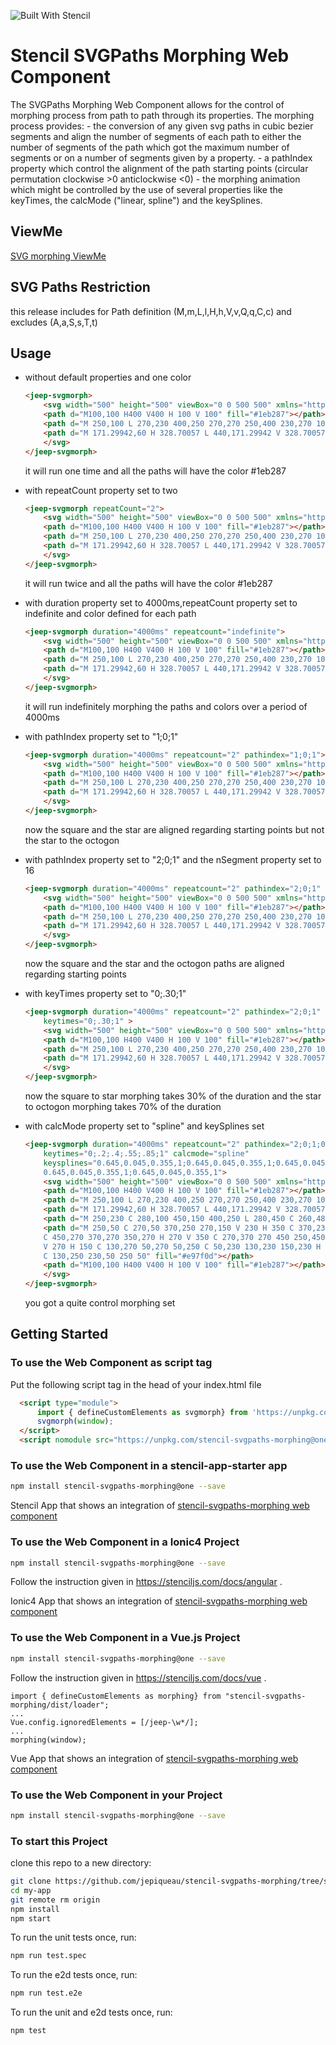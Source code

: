 ![Built With Stencil](https://img.shields.io/badge/-Built%20With%20Stencil-16161d.svg?logo=data%3Aimage%2Fsvg%2Bxml%3Bbase64%2CPD94bWwgdmVyc2lvbj0iMS4wIiBlbmNvZGluZz0idXRmLTgiPz4KPCEtLSBHZW5lcmF0b3I6IEFkb2JlIElsbHVzdHJhdG9yIDE5LjIuMSwgU1ZHIEV4cG9ydCBQbHVnLUluIC4gU1ZHIFZlcnNpb246IDYuMDAgQnVpbGQgMCkgIC0tPgo8c3ZnIHZlcnNpb249IjEuMSIgaWQ9IkxheWVyXzEiIHhtbG5zPSJodHRwOi8vd3d3LnczLm9yZy8yMDAwL3N2ZyIgeG1sbnM6eGxpbms9Imh0dHA6Ly93d3cudzMub3JnLzE5OTkveGxpbmsiIHg9IjBweCIgeT0iMHB4IgoJIHZpZXdCb3g9IjAgMCA1MTIgNTEyIiBzdHlsZT0iZW5hYmxlLWJhY2tncm91bmQ6bmV3IDAgMCA1MTIgNTEyOyIgeG1sOnNwYWNlPSJwcmVzZXJ2ZSI%2BCjxzdHlsZSB0eXBlPSJ0ZXh0L2NzcyI%2BCgkuc3Qwe2ZpbGw6I0ZGRkZGRjt9Cjwvc3R5bGU%2BCjxwYXRoIGNsYXNzPSJzdDAiIGQ9Ik00MjQuNywzNzMuOWMwLDM3LjYtNTUuMSw2OC42LTkyLjcsNjguNkgxODAuNGMtMzcuOSwwLTkyLjctMzAuNy05Mi43LTY4LjZ2LTMuNmgzMzYuOVYzNzMuOXoiLz4KPHBhdGggY2xhc3M9InN0MCIgZD0iTTQyNC43LDI5Mi4xSDE4MC40Yy0zNy42LDAtOTIuNy0zMS05Mi43LTY4LjZ2LTMuNkgzMzJjMzcuNiwwLDkyLjcsMzEsOTIuNyw2OC42VjI5Mi4xeiIvPgo8cGF0aCBjbGFzcz0ic3QwIiBkPSJNNDI0LjcsMTQxLjdIODcuN3YtMy42YzAtMzcuNiw1NC44LTY4LjYsOTIuNy02OC42SDMzMmMzNy45LDAsOTIuNywzMC43LDkyLjcsNjguNlYxNDEuN3oiLz4KPC9zdmc%2BCg%3D%3D&colorA=16161d&style=flat-square)

# Stencil SVGPaths Morphing Web Component

The SVGPaths Morphing Web Component allows for the control of morphing process from path to path through its properties.
The morphing process provides:
    - the conversion of any given svg paths in cubic bezier segments and align the number of segments of each path to either the number of segments of the path which got the maximum number of segments or on a number of segments given by a property.
    - a pathIndex property which control the alignment of the path starting points (circular permutation clockwise >0 anticlockwise <0)
    - the morphing animation which might be controlled by the use of several properties like the keyTimes, the calcMode ("linear, spline") and the keySplines.

## ViewMe
[SVG morphing ViewMe](https://jeepcomponentsviewme.firebaseapp.com/svgmorph)


## SVG Paths Restriction
this release includes for Path definition (M,m,L,l,H,h,V,v,Q,q,C,c) and excludes (A,a,S,s,T,t)

## Usage

  - without default properties and one color 

    ```html
    <jeep-svgmorph>
        <svg width="500" height="500" viewBox="0 0 500 500" xmlns="http://www.w3.org/2000/svg">
        <path d="M100,100 H400 V400 H 100 V 100" fill="#1eb287"></path>   
        <path d="M 250,100 L 270,230 400,250 270,270 250,400 230,270 100,250 230,230 250,100"></path>   
        <path d="M 171.29942,60 H 328.70057 L 440,171.29942 V 328.70057 L 328.70057,440 H 171.29942 L 60,328.70057 V 171.29942 L 171.29942,60"></path>   
        </svg>
    </jeep-svgmorph>
    ```
    it will run one time and all the paths will have the color #1eb287

  - with repeatCount property set to two

    ```html
    <jeep-svgmorph repeatCount="2">
        <svg width="500" height="500" viewBox="0 0 500 500" xmlns="http://www.w3.org/2000/svg">
        <path d="M100,100 H400 V400 H 100 V 100" fill="#1eb287"></path>   
        <path d="M 250,100 L 270,230 400,250 270,270 250,400 230,270 100,250 230,230 250,100"></path>   
        <path d="M 171.29942,60 H 328.70057 L 440,171.29942 V 328.70057 L 328.70057,440 H 171.29942 L 60,328.70057 V 171.29942 L 171.29942,60"></path>   
        </svg>
    </jeep-svgmorph>
    ```
    it will run twice and all the paths will have the color #1eb287

  - with duration property set to 4000ms,repeatCount property set to indefinite and color defined for each path

    ```html
    <jeep-svgmorph duration="4000ms" repeatcount="indefinite">
        <svg width="500" height="500" viewBox="0 0 500 500" xmlns="http://www.w3.org/2000/svg">
        <path d="M100,100 H400 V400 H 100 V 100" fill="#1eb287"></path>   
        <path d="M 250,100 L 270,230 400,250 270,270 250,400 230,270 100,250 230,230 250,100" fill="#f8ef07"></path>   
        <path d="M 171.29942,60 H 328.70057 L 440,171.29942 V 328.70057 L 328.70057,440 H 171.29942 L 60,328.70057 V 171.29942 L 171.29942,60" fill='#142de2'></path>   
        </svg>
    </jeep-svgmorph>
    ```
    it will run indefinitely morphing the paths and colors over a period of 4000ms

  - with pathIndex property set to "1;0;1"

    ```html
    <jeep-svgmorph duration="4000ms" repeatcount="2" pathindex="1;0;1">
        <svg width="500" height="500" viewBox="0 0 500 500" xmlns="http://www.w3.org/2000/svg">
        <path d="M100,100 H400 V400 H 100 V 100" fill="#1eb287"></path>   
        <path d="M 250,100 L 270,230 400,250 270,270 250,400 230,270 100,250 230,230 250,100" fill="#f8ef07"></path>   
        <path d="M 171.29942,60 H 328.70057 L 440,171.29942 V 328.70057 L 328.70057,440 H 171.29942 L 60,328.70057 V 171.29942 L 171.29942,60" fill='#142de2'></path>   
        </svg>
    </jeep-svgmorph>
    ```
    now the square and the star are aligned regarding starting points but not the star to the octogon

  - with pathIndex property set to "2;0;1" and the nSegment property set to 16

    ```html
    <jeep-svgmorph duration="4000ms" repeatcount="2" pathindex="2;0;1" nsegment="16">
        <svg width="500" height="500" viewBox="0 0 500 500" xmlns="http://www.w3.org/2000/svg">
        <path d="M100,100 H400 V400 H 100 V 100" fill="#1eb287"></path>   
        <path d="M 250,100 L 270,230 400,250 270,270 250,400 230,270 100,250 230,230 250,100" fill="#f8ef07"></path>   
        <path d="M 171.29942,60 H 328.70057 L 440,171.29942 V 328.70057 L 328.70057,440 H 171.29942 L 60,328.70057 V 171.29942 L 171.29942,60" fill='#142de2'></path>   
        </svg>
    </jeep-svgmorph>
    ```
    now the square and the star and the octogon paths are aligned regarding starting points

  - with keyTimes property set to "0;.30;1"

    ```html
    <jeep-svgmorph duration="4000ms" repeatcount="2" pathindex="2;0;1" nsegment="16"
        keytimes="0;.30;1" >
        <svg width="500" height="500" viewBox="0 0 500 500" xmlns="http://www.w3.org/2000/svg">
        <path d="M100,100 H400 V400 H 100 V 100" fill="#1eb287"></path>   
        <path d="M 250,100 L 270,230 400,250 270,270 250,400 230,270 100,250 230,230 250,100" fill="#f8ef07"></path>   
        <path d="M 171.29942,60 H 328.70057 L 440,171.29942 V 328.70057 L 328.70057,440 H 171.29942 L 60,328.70057 V 171.29942 L 171.29942,60" fill='#142de2'></path>   
        </svg>
    </jeep-svgmorph>
    ```
    now the square to star morphing takes 30% of the duration and the star to octogon morphing takes 70% of the duration

  - with calcMode property set to "spline" and keySplines set

    ```html
    <jeep-svgmorph duration="4000ms" repeatcount="2" pathindex="2;0;1;0;0;2" nsegment="16" 
        keytimes="0;.2;.4;.55;.85;1" calcmode="spline" 
        keysplines="0.645,0.045,0.355,1;0.645,0.045,0.355,1;0.645,0.045,0.355,1;
        0.645,0.045,0.355,1;0.645,0.045,0.355,1">
        <svg width="500" height="500" viewBox="0 0 500 500" xmlns="http://www.w3.org/2000/svg">
        <path d="M100,100 H400 V400 H 100 V 100" fill="#1eb287"></path>   
        <path d="M 250,100 L 270,230 400,250 270,270 250,400 230,270 100,250 230,230 250,100" fill="#f8ef07"></path>   
        <path d="M 171.29942,60 H 328.70057 L 440,171.29942 V 328.70057 L 328.70057,440 H 171.29942 L 60,328.70057 V 171.29942 L 171.29942,60" fill='#142de2'></path>   
        <path d="M 250,230 C 280,100 450,150 400,250 L 280,450 C 260,480 240,480 220,450 L100,250 C 50,150 220,100 250,230" fill="#ff0000"></path>
        <path d="M 250,50 C 270,50 370,250 270,150 V 230 H 350 C 370,230 450,230 450,250 
        C 450,270 370,270 350,270 H 270 V 350 C 270,370 270 450 250,450 C 230 450 230 370 230 350 
        V 270 H 150 C 130,270 50,270 50,250 C 50,230 130,230 150,230 H 230 V 150 
        C 130,250 230,50 250 50" fill="#e97f0d"></path>
        <path d="M100,100 H400 V400 H 100 V 100" fill="#1eb287"></path>   
        </svg>
    </jeep-svgmorph>
    ```
    you got a quite control morphing set

## Getting Started
### To use the Web Component as script tag
Put the following script tag in the head of your index.html file
```html
  <script type="module">
      import { defineCustomElements as svgmorph} from 'https://unpkg.com/stencil-svgpaths-morphing@one/dist/esm/loader.mjs';
      svgmorph(window);
  </script>
  <script nomodule src="https://unpkg.com/stencil-svgpaths-morphing@one/dist/jeepsvgmorph/jeepsvgmorph.js"></script>
```
   
### To use the Web Component in a stencil-app-starter app
```bash
npm install stencil-svgpaths-morphing@one --save
```

Stencil App that shows an integration of [stencil-svgpaths-morphing web component](https://github.com/jepiqueau/stencil-app-svgpaths-morphing)

### To use the Web Component in a Ionic4 Project

```bash
npm install stencil-svgpaths-morphing@one --save
```
Follow the instruction given in https://stenciljs.com/docs/angular .

Ionic4 App that shows an integration of [stencil-svgpaths-morphing web component](https://github.com/jepiqueau/ionic-test-stencil-svgpaths-morphing)

### To use the Web Component in a Vue.js Project

```bash
npm install stencil-svgpaths-morphing@one --save
```
Follow the instruction given in https://stenciljs.com/docs/vue .

```in main.js
import { defineCustomElements as morphing} from "stencil-svgpaths-morphing/dist/loader";
...
Vue.config.ignoredElements = [/jeep-\w*/];
...
morphing(window);

```

Vue App that shows an integration of [stencil-svgpaths-morphing web component](https://github.com/jepiqueau/vue-test-stencil-svgpaths-morphing)


### To use the Web Component in your Project
```bash
npm install stencil-svgpaths-morphing@one --save
```

### To start this Project

clone this repo to a new directory:

```bash
git clone https://github.com/jepiqueau/stencil-svgpaths-morphing/tree/stencilone my-app
cd my-app
git remote rm origin
npm install
npm start
```

To run the unit tests once, run:

```bash
npm run test.spec
```
To run the e2d tests once, run:

```bash
npm run test.e2e
```

To run the unit and e2d tests once, run:

```bash
npm test
```

